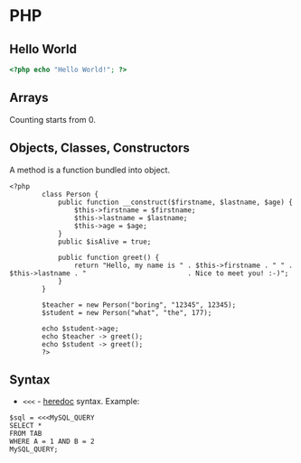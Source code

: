 # PHP

Hello World
-----------
```php
<?php echo "Hello World!"; ?>
```

Arrays
------

Counting starts from 0.

Objects, Classes, Constructors
------------------------------

A method is a function bundled into object.

```
<?php
        class Person {
            public function __construct($firstname, $lastname, $age) {
                $this->firstname = $firstname;
                $this->lastname = $lastname;
                $this->age = $age;
            }
            public $isAlive = true;

            public function greet() {
                return "Hello, my name is " . $this->firstname . " " . $this->lastname . "                         . Nice to meet you! :-)";
            }
        }

        $teacher = new Person("boring", "12345", 12345);
        $student = new Person("what", "the", 177);

        echo $student->age;
        echo $teacher -> greet();
        echo $student -> greet();
        ?>
  ```


Syntax
------

* `<<<` - [heredoc](http://www.php.net/manual/en/language.types.string.php#language.types.string.syntax.heredoc) syntax. Example:
```
$sql = <<<MySQL_QUERY
SELECT *
FROM TAB
WHERE A = 1 AND B = 2
MySQL_QUERY;   
```

